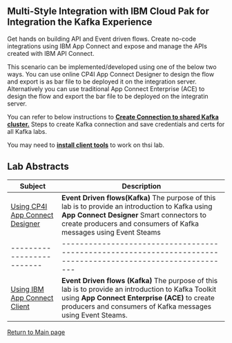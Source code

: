 ## Multi-Style Integration with IBM Cloud Pak for Integration the Kafka Experience
Get hands on building API and Event driven flows. Create no-code integrations using IBM App Connect and expose and manage the APIs created with IBM API Connect. 

This scenario can be implemented/developed using one of the below two ways. You can use online CP4I App Connect Designer to design the flow and export is as bar file to be deployed it on the integration server. Alternatively you can use traditional App Connect Enterprise (ACE) to design the flow and export the bar file to be deployed on the integratin server.

You can refer to below instructions to **[Create Connection to shared Kafka cluster.](Kafka-Pre-lab/Kafka-Pre-Lab.md)** Steps to create Kafka connection and save credentials and certs for all Kafka labs. 

You may need to **[install client tools](Kafka-Pre-lab/Install-Client-Tools.md)** to work on thsi lab. 

## Lab Abstracts

|  Subject                            | Description                                            |                                                               
|-------------------------|------------------------------------------------------------------------------------------------------------|
| [Using CP4I App Connect Designer](Lab_1/ReadMe.md)       |**Event Driven flows(Kafka)** The purpose of this lab is to provide an introduction to Kafka using **App Connect Designer** Smart connectors to create producers and consumers of Kafka messages using Event Steams 
|-------------------------|------------------------------------------------------------------------------------------------------------|
| [Using IBM App Connect Client ](Lab_2/ReadMe.md)       |**Event Driven flows (Kafka)** The purpose of this lab is to provide an introduction to Kafka Toolkit using **App Connect Enterprise (ACE)** to create producers and consumers of Kafka messages using Event Steams.


[Return to Main page](../README.md)